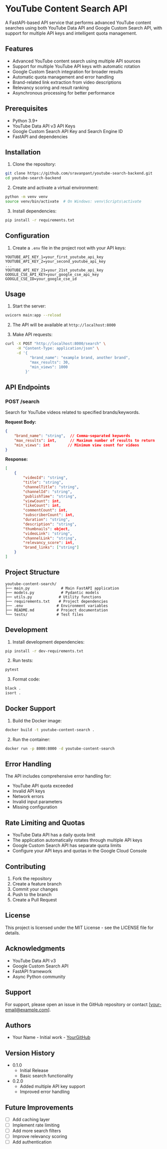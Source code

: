 # YouTube Content Search API

A FastAPI-based API service that performs advanced YouTube content searches using both YouTube Data API and Google Custom Search API, with support for multiple API keys and intelligent quota management.

## Features

- Advanced YouTube content search using multiple API sources
- Support for multiple YouTube API keys with automatic rotation
- Google Custom Search integration for broader results
- Automatic quota management and error handling
- Brand-related link extraction from video descriptions
- Relevancy scoring and result ranking
- Asynchronous processing for better performance

## Prerequisites

- Python 3.9+
- YouTube Data API v3 API Keys
- Google Custom Search API Key and Search Engine ID
- FastAPI and dependencies

## Installation

1. Clone the repository:
```bash
git clone https://github.com/sravanpant/youtube-search-backend.git
cd youtube-search-backend
```

2. Create and activate a virtual environment:
```bash
python -m venv venv
source venv/bin/activate  # On Windows: venv\Scripts\activate
```

3. Install dependencies:
```bash
pip install -r requirements.txt
```

## Configuration

1. Create a `.env` file in the project root with your API keys:
```env
YOUTUBE_API_KEY_1=your_first_youtube_api_key
YOUTUBE_API_KEY_2=your_second_youtube_api_key
...
YOUTUBE_API_KEY_21=your_21st_youtube_api_key
GOOGLE_CSE_API_KEY=your_google_cse_api_key
GOOGLE_CSE_ID=your_google_cse_id
```

## Usage

1. Start the server:
```bash
uvicorn main:app --reload
```

2. The API will be available at `http://localhost:8000`

3. Make API requests:
```bash
curl -X POST "http://localhost:8000/search" \
     -H "Content-Type: application/json" \
     -d '{
           "brand_name": "example brand, another brand",
           "max_results": 30,
           "min_views": 1000
         }'
```

## API Endpoints

### POST /search

Search for YouTube videos related to specified brands/keywords.

**Request Body:**
```json
{
    "brand_name": "string",  // Comma-separated keywords
    "max_results": int,      // Maximum number of results to return
    "min_views": int        // Minimum view count for videos
}
```

**Response:**
```json
[
    {
        "videoId": "string",
        "title": "string",
        "channelTitle": "string",
        "channelId": "string",
        "publishTime": "string",
        "viewCount": int,
        "likeCount": int,
        "commentCount": int,
        "subscriberCount": int,
        "duration": "string",
        "description": "string",
        "thumbnails": object,
        "videoLink": "string",
        "channelLink": "string",
        "relevancy_score": int,
        "brand_links": ["string"]
    }
]
```

## Project Structure

```
youtube-content-search/
├── main.py              # Main FastAPI application
├── models.py            # Pydantic models
├── utils.py            # Utility functions
├── requirements.txt    # Project dependencies
├── .env               # Environment variables
├── README.md          # Project documentation
└── tests/             # Test files
```

## Development

1. Install development dependencies:
```bash
pip install -r dev-requirements.txt
```

2. Run tests:
```bash
pytest
```

3. Format code:
```bash
black .
isort .
```

## Docker Support

1. Build the Docker image:
```bash
docker build -t youtube-content-search .
```

2. Run the container:
```bash
docker run -p 8000:8000 -d youtube-content-search
```

## Error Handling

The API includes comprehensive error handling for:
- YouTube API quota exceeded
- Invalid API keys
- Network errors
- Invalid input parameters
- Missing configuration

## Rate Limiting and Quotas

- YouTube Data API has a daily quota limit
- The application automatically rotates through multiple API keys
- Google Custom Search API has separate quota limits
- Configure your API keys and quotas in the Google Cloud Console

## Contributing

1. Fork the repository
2. Create a feature branch
3. Commit your changes
4. Push to the branch
5. Create a Pull Request

## License

This project is licensed under the MIT License - see the LICENSE file for details.

## Acknowledgments

- YouTube Data API v3
- Google Custom Search API
- FastAPI framework
- Async Python community

## Support

For support, please open an issue in the GitHub repository or contact [your-email@example.com].

## Authors

- Your Name - Initial work - [YourGitHub](https://github.com/yourusername)

## Version History

- 0.1.0
    - Initial Release
    - Basic search functionality
- 0.2.0
    - Added multiple API key support
    - Improved error handling

## Future Improvements

- [ ] Add caching layer
- [ ] Implement rate limiting
- [ ] Add more search filters
- [ ] Improve relevancy scoring
- [ ] Add authentication
